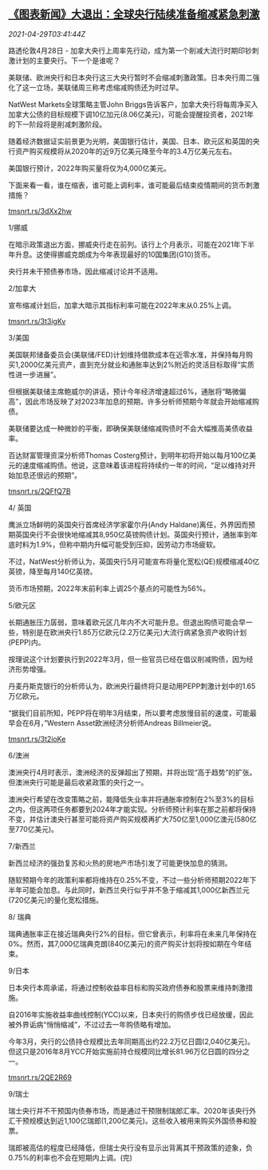 <!--1619668862000-->
[《图表新闻》大退出：全球央行陆续准备缩减紧急刺激](https://cn.reuters.com/article/graphic-global-cen-qe-quit-0429-idCNKBS2CG08D)
------

<div><i>2021-04-29T03:41:44Z</i></div><p>路透伦敦4月28日 - 加拿大央行上周率先行动，成为第一个削减大流行时期印钞刺激计划的主要央行。下一个是谁呢？</p><p>美联储、欧洲央行和日本央行这三大央行暂时不会缩减刺激政策。日本央行周二强化了这一立场，美联储周三称考虑缩减购债还为时过早。</p><p>NatWest Markets全球策略主管John Briggs告诉客户，加拿大央行将每周净买入加拿大公债的目标规模下调10亿加元(8.06亿美元)，可能会提醒投资者，2021年的下一阶段将是削减刺激阶段。</p><p>随着经济数据证实前景更为光明，美国银行估计，美国、日本、欧元区和英国的央行资产购买规模将从2020年的近9万亿美元降至今年的3.4万亿美元左右。</p><p>美国银行预计，2022年购买量将仅为4,000亿美元。</p><p>下面来看一看，谁在缩表，谁可能上调利率，谁可能最后结束疫情期间的货币刺激措施？</p><p><a href="https://tmsnrt.rs/3dXx2hw">tmsnrt.rs/3dXx2hw</a></p><p>1/挪威</p><p>在暗示政策退出方面，挪威央行走在前列。该行上个月表示，可能在2021年下半年升息。这使得挪威克朗成为今年表现最好的10国集团(G10)货币。</p><p>央行并未干预债券市场，因此缩减讨论并不适用。</p><p>2/加拿大</p><p>宣布缩减计划后，加拿大暗示其指标利率可能在2022年末从0.25%上调。</p><p><a href="https://tmsnrt.rs/3t3igKv">tmsnrt.rs/3t3igKv</a></p><p>3/美国</p><p>美国联邦储备委员会(美联储/FED)计划维持借款成本在近零水准，并保持每月购买1,2000亿美元资产，直到充分就业和通胀率达到2%附近的灵活目标取得“实质性进一步进展”。</p><p>但根据美联储主席鲍威尔的讲话，预计今年经济增速超过6%，通胀将“略微偏高”，因此市场反映了对2023年加息的预期，许多分析师预期今年就会开始缩减购债。</p><p>美联储要达成一种微妙的平衡，即确保美联储缩减购债时不会大幅推高美债收益率。</p><p>百达财富管理资深分析师Thomas Costerg预计，到明年初将开始以每月100亿美元的速度缩减购债。他说，这意味着该进程将持续约一年的时间，“足以维持对开始加息还很远的预期”。</p><p><a href="https://tmsnrt.rs/2QFfQ7B">tmsnrt.rs/2QFfQ7B</a></p><p>4/ 英国</p><p>鹰派立场鲜明的英国央行首席经济学家霍尔丹(Andy Haldane)离任，外界因而预期英国央行不会很快地缩减其8,950亿英镑购债计划。英国央行预计，通胀率到年底时料为1.9%，但称中期内升幅可能受到压抑，因劳动力市场疲软。</p><p>不过，NatWest分析师认为，英国央行5月可能宣布将量化宽松(QE)规模缩减40亿英镑，降至每月140亿英镑。</p><p>货币市场预期，2022年末前利率上调25个基点的可能性为56%。</p><p>5/欧元区</p><p>长期通胀压力孱弱，意味着欧元区几年内不大可能升息。但退出购债可能会早一些，特别是在欧洲央行1.85万亿欧元(2.2万亿美元)大流行病紧急资产收购计划(PEPP)内。</p><p>按理说这个计划要执行到2022年3月，但一些官员已经在倡议削减购债，因为经济形势增强。</p><p>丹麦丹斯克银行的分析师认为，欧洲央行最终将只是动用PEPP刺激计划中的1.65万亿欧元。</p><p>“据我们目前所知，PEPP将在明年3月结束，所以要考虑放慢目前的速度，可能最早会在6月，”Western Asset欧洲经济分析师Andreas Billmeier说。</p><p><a href="https://tmsnrt.rs/3t2ioKe">tmsnrt.rs/3t2ioKe</a></p><p>6/澳洲</p><p>澳洲央行4月时表示，澳洲经济的反弹超出了预期，并将出现“高于趋势”的扩张。但澳洲央行可能是最后收紧政策的央行之一。</p><p>澳洲央行希望在改变策略之前，能降低失业率并将通胀率控制在2%至3%的目标之内，但这两项任务都要到2024年才能实现。分析师预计利率在那之前都将保持不变，并估计澳央行甚至可能将资产购买规模再扩大750亿至1,000亿澳元(580亿至770亿美元)。</p><p>7/新西兰</p><p>新西兰经济的强劲复苏和火热的房地产市场引发了可能更快加息的猜测。</p><p>随软预期今年的政策利率都将维持在0.25%不变，不过一些分析师预期2022年下半年可能会加息。与此同时，新西兰央行似乎并不急于缩减其1,000亿新西兰元(720亿美元)的量化宽松措施。</p><p>8/ 瑞典</p><p>瑞典通胀率正在接近瑞典央行2%的目标，但它曾表示，利率将在未来几年保持在0%。然而，其7,000亿瑞典克朗(840亿美元)的资产购买计划将按如期在今年结束。</p><p>9/日本</p><p>日本央行本周承诺，将通过控制收益率目标和购买政府债券和股票来维持刺激措施。</p><p>自2016年实施收益率曲线控制(YCC)以来，日本央行的购债步伐已经放缓，因此被外界诟病“悄悄缩减”，不过过去一年购债略有增加。</p><p>今年3月，央行的公债持仓规模比去年同期高出约22.2万亿日圆(2,040亿美元)。但这只是2016年8月YCC开始实施前持仓规模同比增长81.96万亿日圆的四分之一。</p><p><a href="https://tmsnrt.rs/2QE2R69">tmsnrt.rs/2QE2R69</a></p><p>9/瑞士</p><p>瑞士央行并不干预国内债券市场，而是通过干预限制瑞郎汇率。2020年该央行外汇干预规模达到近1,100亿瑞郎(1,200亿美元)。这些收入被用来购买外国债券和股票。</p><p>瑞郎被高估的程度已经降低，但瑞士央行没有显示出背离其干预政策的迹象，负0.75%的利率也不会在短期内上调。(完)</p>
